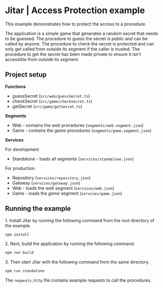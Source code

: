
# Jitar | Access Protection example

This example demonstrates how to protect the access to a procedure.

The application is a simple game that generates a random secret that needs to be guessed.
The procedure to guess the secret is public and can be called by anyone.
The procedure to check the secret is protected and can only get called from outside its segment if the caller is trusted.
The procedure to get the secret has been made private to ensure it isn't accessible from outside its segment.

## Project setup

**Functions**

* guessSecret (`src/web/guessSecret.ts`)
* checkSecret (`src/game/checkSecret.ts`)
* getSecret (`src/game/getSecret.ts`)

**Segments**

* Web - contains the *web* procedures (`segments/web.segment.json`)
* Game - contains the *game* procedures (`segments/game.segment.json`)

**Services**

For development

* Standalone - loads all segments (`services/standalone.json`)

For production

* Repository (`services/repository.json`)
* Gateway (`services/gateway.json`)
* Web - loads the *web* segment (`services/web.json`)
* Game - loads the *game* segment (`services/game.json`)

## Running the example

1\. Install Jitar by running the following command from the root directory of the example.

```bash
npm install
```

2\. Next, build the application by running the following command.

```bash
npm run build
```

3\. Then start Jitar with the following command from the same directory.

```bash
npm run standalone
```

The ``requests.http`` file contains example requests to call the procedures.
